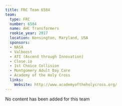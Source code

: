 ```yaml
---
title: FRC Team 6584
team:
  type: FRC
  number: 6584
  name: AHC Transformers
  rookie_year: 2017
  location: Kensington, Maryland, USA
  sponsors:
  - NASA
  - Valboost
  - ATI (Ascend through Innovation)
  - Close.io
  - 1st Choice Collision
  - Montgomery Adult Day Care
  - Academy of the Holy Cross
  links:
    Website: http://www.academyoftheholycross.org/
---
```


No content has been added for this team